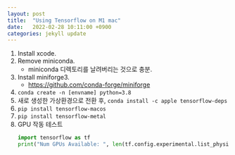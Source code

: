 ```yaml
---
layout: post
title:  "Using Tensorflow on M1 mac"
date:   2022-02-28 10:11:00 +0900
categories: jekyll update
---
```


1. Install xcode.
2. Remove miniconda.
    - miniconda 디렉토리를 날려버리는 것으로 충분.
3. Install miniforge3.
    - https://github.com/conda-forge/miniforge
4. `conda create -n [envname] python=3.8`
5. 새로 생성한 가상환경으로 전환 후, `conda install -c apple tensorflow-deps`
6. `pip install tensorflow-macos`
7. `pip install tensorflow-metal`
8. GPU 작동 테스트
   ```python
   import tensorflow as tf
   print("Num GPUs Available: ", len(tf.config.experimental.list_physical_devices('GPU')))
   ```
   